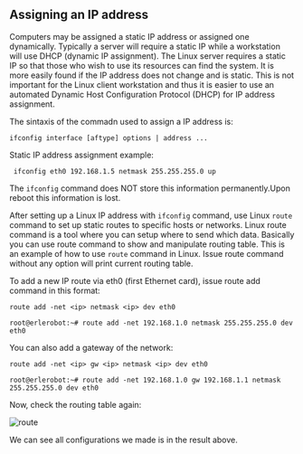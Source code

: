 ## Assigning an IP address

Computers may be assigned a static IP address or assigned one dynamically. Typically a server will require a static IP while a workstation will use DHCP (dynamic IP assignment). The Linux server requires a static IP so that those who wish to use its resources can find the system. It is more easily found if the IP address does not change and is static. This is not important for the Linux client workstation and thus it is easier to use an automated Dynamic Host Configuration Protocol (DHCP) for IP address assignment.

The sintaxis of the commadn used to assign a IP address is:
```
ifconfig interface [aftype] options | address ...
````

Static IP address assignment example:
```
 ifconfig eth0 192.168.1.5 netmask 255.255.255.0 up
```

The `ifconfig` command does NOT store this information permanently.Upon reboot this information is lost.

After setting up a Linux IP address with `ifconfig` command, use Linux `route` command to set up static routes to specific hosts or networks. Linux route command is a tool where you can setup where to send which data. Basically you can use route command to show and manipulate routing table. This is an example of how to use `route` command in Linux. Issue route command without any option will print current routing table.

To add a new IP route via eth0 (first Ethernet card), issue route add command in this format:
```
route add -net <ip> netmask <ip> dev eth0
```
```
root@erlerobot:~# route add -net 192.168.1.0 netmask 255.255.255.0 dev eth0
```
You can also add a gateway of the network:
```
route add -net <ip> gw <ip> netmask <ip> dev eth0
```
```
root@erlerobot:~# route add -net 192.168.1.0 gw 192.168.1.1 netmask 255.255.255.0 dev eth0
```
Now, check the routing table again:

![route](img1/route.jpg)


We can see all configurations we made is in the result above.



